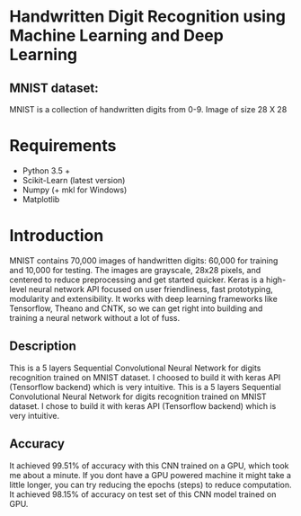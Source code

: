 # Handwritten Digit Recognition using Machine Learning and Deep Learning
## MNIST dataset:
MNIST is a collection of handwritten digits from 0-9. 
Image of size 28 X 28
# Requirements
* Python 3.5 +
* Scikit-Learn (latest version)
* Numpy (+ mkl for Windows)
* Matplotlib
# Introduction
MNIST contains 70,000 images of handwritten digits: 60,000 for training and 10,000 for testing. The images are grayscale, 28x28 pixels, and centered to reduce preprocessing and get started quicker. 
Keras is a high-level neural network API focused on user friendliness, fast prototyping, modularity and extensibility. It works with deep learning frameworks like Tensorflow, Theano and CNTK, so we can get right into building and training a neural network without a lot of fuss.

## Description
This is a 5 layers Sequential Convolutional Neural Network for digits recognition trained on MNIST dataset. I choosed to build it with keras API (Tensorflow backend) which is very intuitive. 
This is a 5 layers Sequential Convolutional Neural Network for digits recognition trained on MNIST dataset. I chose to build it with keras API (Tensorflow backend) which is very intuitive. 

## Accuracy
It achieved 99.51% of accuracy with this CNN trained on a GPU, which took me about a minute. If you dont have a GPU powered machine it might take a little longer, you can try reducing the epochs (steps) to reduce computation.
It achieved 98.15% of accuracy on test set of this CNN model trained on GPU.
